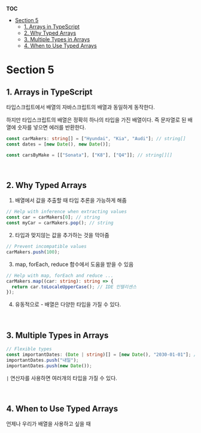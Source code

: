 **TOC**

- [Section 5](#section-5)
  - [1. Arrays in TypeScript](#1-arrays-in-typescript)
  - [2. Why Typed Arrays](#2-why-typed-arrays)
  - [3. Multiple Types in Arrays](#3-multiple-types-in-arrays)
  - [4. When to Use Typed Arrays](#4-when-to-use-typed-arrays)

# Section 5

## 1. Arrays in TypeScript

타입스크립트에서 배열의 자바스크립트의 배열과 동일하게 동작한다.

하지만 타입스크립트의 배열은 정확히 하나의 타입을 가진 배열이다.
즉 문자열로 된 배열에 숫자를 넣으면 에러를 반환한다.

```ts
const carMakers: string[] = ["Hyundai", "Kia", "Audi"]; // string[]
const dates = [new Date(), new Date()];

const carsByMake = [["Sonata"], ["K8"], ["Q4"]]; // string[][]
```

<br/>

## 2. Why Typed Arrays

1. 배열에서 값을 추출할 때 타입 추론을 가능하게 해줌

```ts
// Help with inference when extracting values
const car = carMakers[0]; // string
const myCar = carMakers.pop(); // string
```

2. 타입과 맞지않는 값을 추가하는 것을 막아줌

```ts
// Prevent incompatible values
carMakers.push(100);
```

3. map, forEach, reduce 함수에서 도움을 받을 수 있음

```ts
// Help with map, forEach and reduce ...
carMakers.map((car: string): string => {
  return car.toLocaleUpperCase(); // IDE 인텔리센스
});
```

4. 유동적으로 - 배열은 다양한 타입을 가질 수 있다.

<br/>

## 3. Multiple Types in Arrays

```ts
// Flexible types
const importantDates: (Date | string)[] = [new Date(), "2030-01-01"]; // (string | Date)[]
importantDates.push("내일");
importantDates.push(new Date());
```

`|` 연산자를 사용하면 여러개의 타입을 가질 수 있다.

<br/>

## 4. When to Use Typed Arrays

언제나 우리가 배열을 사용하고 싶을 때
